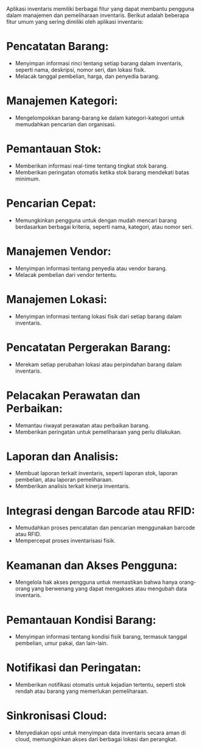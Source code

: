 Aplikasi inventaris memiliki berbagai fitur yang dapat membantu pengguna dalam manajemen dan pemeliharaan inventaris. Berikut adalah beberapa fitur umum yang sering dimiliki oleh aplikasi inventaris:

# Pencatatan Barang:
  - Menyimpan informasi rinci tentang setiap barang dalam inventaris, seperti nama, deskripsi, nomor seri, dan lokasi fisik.
  - Melacak tanggal pembelian, harga, dan penyedia barang.
# Manajemen Kategori:
  - Mengelompokkan barang-barang ke dalam kategori-kategori untuk memudahkan pencarian dan organisasi.
# Pemantauan Stok:
  - Memberikan informasi real-time tentang tingkat stok barang.
  - Memberikan peringatan otomatis ketika stok barang mendekati batas minimum.
# Pencarian Cepat:
  - Memungkinkan pengguna untuk dengan mudah mencari barang berdasarkan berbagai kriteria, seperti nama, kategori, atau nomor seri.
# Manajemen Vendor:
  - Menyimpan informasi tentang penyedia atau vendor barang.
  - Melacak pembelian dari vendor tertentu.
# Manajemen Lokasi:
  - Menyimpan informasi tentang lokasi fisik dari setiap barang dalam inventaris.
# Pencatatan Pergerakan Barang:
  - Merekam setiap perubahan lokasi atau perpindahan barang dalam inventaris.
# Pelacakan Perawatan dan Perbaikan:
  - Memantau riwayat perawatan atau perbaikan barang.
  - Memberikan peringatan untuk pemeliharaan yang perlu dilakukan.
# Laporan dan Analisis:
  - Membuat laporan terkait inventaris, seperti laporan stok, laporan pembelian, atau laporan pemeliharaan.
  - Memberikan analisis terkait kinerja inventaris.
# Integrasi dengan Barcode atau RFID:
  - Memudahkan proses pencatatan dan pencarian menggunakan barcode atau RFID.
  - Mempercepat proses inventarisasi fisik.
# Keamanan dan Akses Pengguna:
  - Mengelola hak akses pengguna untuk memastikan bahwa hanya orang-orang yang berwenang yang dapat mengakses atau mengubah data inventaris.
# Pemantauan Kondisi Barang:
  - Menyimpan informasi tentang kondisi fisik barang, termasuk tanggal pembelian, umur pakai, dan lain-lain.
# Notifikasi dan Peringatan:
  - Memberikan notifikasi otomatis untuk kejadian tertentu, seperti stok rendah atau barang yang memerlukan pemeliharaan.
# Sinkronisasi Cloud:
  - Menyediakan opsi untuk menyimpan data inventaris secara aman di cloud, memungkinkan akses dari berbagai lokasi dan perangkat.
